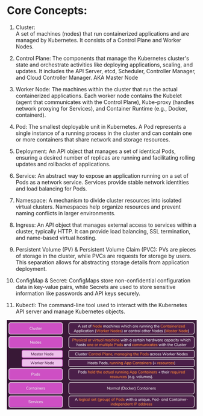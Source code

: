 # Core Concepts:

1. Cluster:  
    A set of machines (nodes) that run containerized applications and are managed by Kubernetes. It consists of a Control Plane and Worker Nodes. 

2. Control Plane:
    The components that manage the Kubernetes cluster's state and orchestrate activities like deploying applications, scaling, and updates. It includes the API Server, etcd, Scheduler, Controller Manager, and Cloud Controller Manager. AKA Master Node

3. Worker Node:
    The machines within the cluster that run the actual containerized applications. Each worker node contains the Kubelet (agent that communicates with the Control Plane), Kube-proxy (handles network proxying for Services), and Container Runtime (e.g., Docker, containerd).

4. Pod:
    The smallest deployable unit in Kubernetes. A Pod represents a single instance of a running process in the cluster and can contain one or more containers that share network and storage resources.

5. Deployment:
    An API object that manages a set of identical Pods, ensuring a desired number of replicas are running and facilitating rolling updates and rollbacks of applications.

6. Service:
    An abstract way to expose an application running on a set of Pods as a network service. Services provide stable network identities and load balancing for Pods. 

7. Namespace:
    A mechanism to divide cluster resources into isolated virtual clusters. Namespaces help organize resources and prevent naming conflicts in larger environments.

8. Ingress:
    An API object that manages external access to services within a cluster, typically HTTP. It can provide load balancing, SSL termination, and name-based virtual hosting. 

9. Persistent Volume (PV) & Persistent Volume Claim (PVC):
    PVs are pieces of storage in the cluster, while PVCs are requests for storage by users. This separation allows for abstracting storage details from application deployment.

10. ConfigMap & Secret:
    ConfigMaps store non-confidential configuration data in key-value pairs, while Secrets are used to store sensitive information like passwords and API keys securely.

11. Kubectl:
    The command-line tool used to interact with the Kubernetes API server and manage Kubernetes objects.

![Core components](../images/02_k8s_core_components.png)